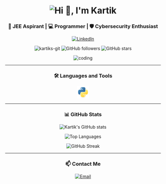 <h1 align="center">
  <img src="https://your-repository-path/typewriter.svg" alt="Hi 👋, I'm Kartik" />
</h1>
<h3 align="center">🚀 JEE Aspirant | 💻 Programmer | 🛡️ Cybersecurity Enthusiast</h3>

<div align="center">
  <p align="center">
    <a href="https://linkedin.com/in/kartikk18" target="_blank">
      <img src="https://img.icons8.com/color/48/000000/linkedin.png" alt="LinkedIn" width="40" height="40" />
    </a>
  </p>
  <p align="center">
    <img src="https://komarev.com/ghpvc/?username=kartiks-git&label=Profile%20views&color=0e75b6&style=flat" alt="kartiks-git" />
    <img src="https://img.shields.io/github/followers/kartiks-git?label=Followers&style=social" alt="GitHub followers" />
    <img src="https://img.shields.io/github/stars/kartiks-git?label=Stars&style=social" alt="GitHub stars" />
  </p>
</div>

<div align="center">
  <img src="https://user-images.githubusercontent.com/55389276/140866485-8fb1c876-9a8f-4d6a-98dc-08c4981eaf70.gif" alt="coding" width="300">
</div>

---

<h3 align="center">🛠 Languages and Tools</h3>
<p align="center">
  <a href="https://www.python.org" target="_blank">
    <img src="https://raw.githubusercontent.com/devicons/devicon/master/icons/python/python-original.svg" alt="Python" width="40" height="40"/>
  </a>
</p>

---

<h3 align="center">📊 GitHub Stats</h3>
<p align="center">
  <img src="https://github-readme-stats.vercel.app/api?username=kartiks-git&show_icons=true&theme=radical" alt="Kartik's GitHub stats" width="450" />
</p>

<p align="center">
  <img src="https://github-readme-stats.vercel.app/api/top-langs/?username=kartiks-git&layout=compact&theme=radical" alt="Top Languages" width="350" />
</p>

<p align="center">
  <img src="https://github-readme-streak-stats.herokuapp.com/?user=kartiks-git&theme=radical" alt="GitHub Streak" width="450" />
</p>

---

<h3 align="center">📫 Contact Me</h3>
<p align="center">
  <a href="mailto:your-email@example.com">
    <img src="https://img.icons8.com/color/48/000000/gmail--v2.png" alt="Email" width="40" height="40" />
  </a>
</p>
